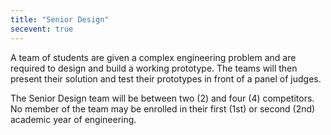 ```yaml
---
title: "Senior Design"
secevent: true
---
```


A team of students are given a complex engineering problem and are required to design and build a working prototype. The teams will then present their solution and test their prototypes in front of a panel of judges.

The Senior Design team will be between two (2) and four (4) competitors. No member of the team may be enrolled in their first (1st) or second (2nd) academic year of engineering.
